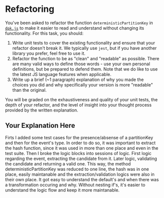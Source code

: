 # Refactoring

You've been asked to refactor the function `deterministicPartitionKey` in [`dpk.js`](dpk.js) to make it easier to read and understand without changing its functionality. For this task, you should:

1. Write unit tests to cover the existing functionality and ensure that your refactor doesn't break it. We typically use `jest`, but if you have another library you prefer, feel free to use it.
2. Refactor the function to be as "clean" and "readable" as possible. There are many valid ways to define those words - use your own personal definitions, but be prepared to defend them. Note that we do like to use the latest JS language features when applicable.
3. Write up a brief (~1 paragraph) explanation of why you made the choices you did and why specifically your version is more "readable" than the original.

You will be graded on the exhaustiveness and quality of your unit tests, the depth of your refactor, and the level of insight into your thought process provided by the written explanation.

## Your Explanation Here
Firts I added some test cases for the presence/absense of a partitionKey and then for the event's type.
In order to do so, it was important to extract the hash function, since it was used in more than one place and even in the test suite.
Then I broke the logic blocks into sessions of logic.
First logic regarding the event, extracting the candidate from it.
Later logic, validating the candidate and returning a valid one.
This way, the method deterministicPartitionKey was reduced to one line, the hash was in one place, easily maintanable and the extraction/validation logics were also in their own place.
It got easy to understand the default's and when there was a transformation occuring and why.
Without nesting if's, it's easier to understand the logic flow and keep it more maintanable.